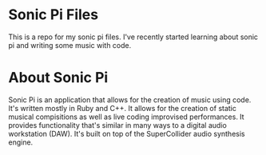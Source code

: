 # Sonic Pi Files

This is a repo for my sonic pi files.  I've recently started learning about sonic pi and writing some music with code.

# About Sonic Pi

Sonic Pi is an application that allows for the creation of music using code.  It's written mostly in Ruby and C++.  It allows for the creation of static musical compisitions as well as live coding improvised performances.  It provides functionality that's similar in many ways to a digital audio workstation (DAW).  It's built on top of the SuperCollider audio synthesis engine.
